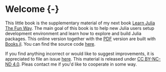 # Welcome {-}

This little book is the supplementary material of my next book [Learn Julia The
Fun Way](https://learnjuliathefunway.com/). The main goal of this book is to
help new Julia users setup development environment and learn how to explore and
build Julia packages. This online version together with the
[PDF](https://learnjuliathefunway.com/JuliaDevelopersToolkit/en/Julia_Developers_Toolkit_EN.pdf)
version are built with [Books.jl](https://github.com/rikhuijzer/Books.jl). You
can find the source code
[here](https://github.com/LearnJuliaTheFunWay/JuliaDevelopersToolkit).

If you find anything incorrect or would like to suggest improvements, it is
appreciated to file an issue
[here](https://github.com/LearnJuliaTheFunWay/JuliaDevelopersToolkit/issues).
This material is released under [CC BY-NC-ND
4.0](https://creativecommons.org/licenses/by-nc-nd/4.0/). Pleas contact me if
you'd like to cooperate in some way.
